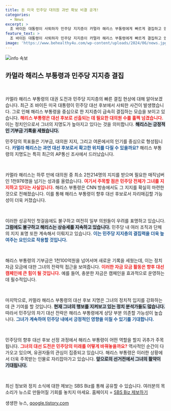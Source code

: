 ```yaml
---
title: 돈 미국 민주당 대의원 과반 확보 비결 공개!
categories:
  - News
excerpt: >
  조 바이든 대통령이 사퇴하자 민주당 지지층이 카멀라 해리스 부통령에게 빠르게 결집하고 있습니다. 해리스는 대선 후보 지명을 위한 대의원 수를 초과하고, 기부금도 새 기록을 세우며 흥행을 일으키고 있습니다. 과연 그녀의 돌풍이 이어질지 주목됩니다!
feature_text: >
  조 바이든 대통령이 사퇴하자 민주당 지지층이 카멀라 해리스 부통령에게 빠르게 결집하고 있습니다. 해리스는 대선 후보 지명을 위한 대의원 수를 초과하고, 기부금도 새 기록을 세우며 흥행을 일으키고 있습니다. 과연 그녀의 돌풍이 이어질지 주목됩니다!
image: 'https://www.behealthy4u.com/wp-content/uploads/2024/06/news.jpg'
---
```


<p><img src="https://www.behealthy4u.com/wp-content/uploads/2024/06/news.jpg" alt="info 속보" /></p>

<h2 data-ke-size="size26">카멀라 해리스 부통령과 민주당 지지층 결집</h2>

<p data-ke-size="size16">&nbsp;</p>

<p>카멀라 해리스 부통령의 대권 도전과 민주당 지지층의 빠른 결집 현상에 대해 알아보겠습니다. 최근 조 바이든 미국 대통령이 민주당 대선 후보에서 사퇴한 사건이 발생했습니다. 그로 인해 해리스 부통령을 중심으로 한 지지층이 급속히 결집하는 모습을 보이고 있습니다. <b><span style="color: #ee2323;">해리스 부통령은 대선 후보로 선출되는 데 필요한 대의원 수를 훌쩍 넘겼습니다.</span></b> 이는 정치인으로서 그녀의 지명도가 높아지고 있다는 것을 의미합니다. <b><span style="background-color: #21538527;">해리스는 긍정적인 기부금 기록을 세웠습니다.</span></b> </p>

<p>민주당의 목표들은 기부금, 대의원 지지, 그리고 여론에서의 인기를 중심으로 형성됩니다. <b><span style="color: #1a5490;">카멀라 해리스는 과연 대선 후보로서 확고한 위치를 다질 수 있을까요?</span></b> 해리스 부통령의 지명도는 특히 최근의 AP통신 조사에서 드러났습니다.</p>

<p data-ke-size="size16">&nbsp;</p>

<p>카멀라 해리스는 하루 만에 대의원 중 최소 2천214명의 지지를 받으며 필요한 매직넘버인 1천976명을 넘기는 성과를 올렸습니다. <b><span style="color: #ee2323;">여기서 주목할 점은 민주당 전체가 그녀를 지지하고 있다는 사실입니다.</span></b> 해리스 부통령은 CNN 방송에서도 그 지지를 확실히 마련한 것으로 전해졌습니다. 이를 통해 해리스 부통령이 향후 대선 후보로서 자리매김할 가능성이 더욱 커졌습니다.</p>

<p data-ke-size="size16">&nbsp;</p>

<p>이러한 성공적인 첫걸음에도 불구하고 여전히 일부 의원들이 우려를 표명하고 있습니다. <b><span style="background-color: #21538527;">그럼에도 불구하고 해리스는 상승세를 지속하고 있습니다.</span></b> 민주당 내 여러 조직과 단체의 지지 표명 또한 계속해서 이뤄지고 있습니다. <b><span style="color: #1a5490;">이는 민주당 지지층의 결집력을 더욱 높여주는 요인으로 작용할 것입니다.</span></b> </p>

<p data-ke-size="size16">&nbsp;</p>

<p>해리스 부통령의 기부금은 1천100억원을 넘어서며 새로운 기록을 세웠는데, 이는 정치 자금 모금에 대한 그녀의 전략적 접근을 보여줍니다. <b><span style="color: #ee2323;">이러한 자금 모금 활동은 향후 대선 캠페인에 큰 힘이 될 것입니다.</span></b> 예를 들어, 충분한 자금은 캠페인을 효과적으로 운영하는 데 필수적입니다. </p>

<p data-ke-size="size16">&nbsp;</p>

<p>마지막으로, 카멀라 해리스 부통령의 대선 후보 지명은 그녀의 정치적 입지를 강화하는데 큰 기여를 할 것입니다. <b><span style="background-color: #21538527;">현재 그녀의 행보를 지켜보고 있는 정치 분석가들도 많습니다.</span></b> 따라서 민주당의 차기 대선 전략은 해리스 부통령에게 상당 부분 의존할 가능성이 높습니다.  <b><span style="color: #1a5490;">그녀가 계속하여 민주당 내에서 긍정적인 영향을 미칠 수 있기를 기대합니다.</span></b></p>

<p data-ke-size="size16">&nbsp;</p>

<p>민주당의 향후 대선 후보 선정 과정에서 해리스 부통령이 어떤 역할을 할지 귀추가 주목됩니다. <b><span style="color: #ee2323;">그녀의 대선 도전은 민주당의 미래를 어떻게 바꿔놓을까요?</span></b> 역사적인 순간이 다가오고 있으며, 유권자들의 관심이 집중되고 있습니다. 해리스 부통령은 이러한 상황에서 더욱 주목받는 인물로 자리잡아가고 있습니다. <b><span style="background-color: #21538527;">앞으로의 선거전에서 그녀의 활약이 기대됩니다.</span></b> </p>

<p data-ke-size="size16">&nbsp;</p>

<p>최신 정보와 정치 소식에 대한 제보는 SBS Biz를 통해 공유할 수 있습니다. 여러분의 목소리가 뉴스로 만들어질 기회를 놓치지 마세요. 홈페이지 = <a href="https://url.kr/9pghjn">SBS Biz 제보하기</a></p>
생생한 뉴스, <a href="https://qoogle.tistory.com" rel="dofollow">qoogle.tistory.com</a>



